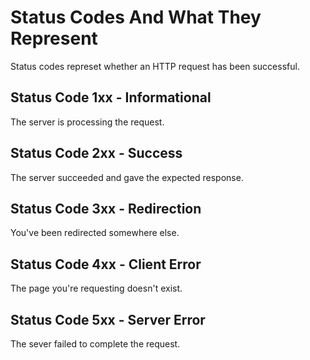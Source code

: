 # Status Codes And What They Represent
Status codes represet whether an HTTP request has been successful.

## Status Code 1xx - Informational
The server is processing the request.

## Status Code 2xx - Success
The server succeeded and gave the expected response.

## Status Code 3xx - Redirection
You've been redirected somewhere else.

## Status Code 4xx - Client Error
The page you're requesting doesn't exist.

## Status Code 5xx - Server Error
The sever failed to complete the request.